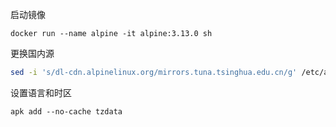  启动镜像

```
docker run --name alpine -it alpine:3.13.0 sh
```

更换国内源

```bash
sed -i 's/dl-cdn.alpinelinux.org/mirrors.tuna.tsinghua.edu.cn/g' /etc/apk/repositories
```

设置语言和时区

```
apk add --no-cache tzdata
```

